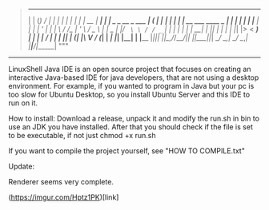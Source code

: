 >
>  _      _                   _____ _          _ _        _                    _____ _____  ______
> | |    (_)                 / ____| |        | | |      | |                  |_   _|  __ \|  ____|
> | |     _ _ __  _   ___  _| (___ | |__   ___| | |      | | __ ___   ____ _    | | | |  | | |__
> | |    | | '_ \| | | \ \/ /\___ \| '_ \ / _ \ | |  _   | |/ _` \ \ / / _` |   | | | |  | |  __|
> | |____| | | | | |_| |>  < ____) | | | |  __/ | | | |__| | (_| |\ V / (_| |  _| |_| |__| | |____
> |______|_|_| |_|\__,_/_/\_\_____/|_| |_|\___|_|_|  \____/ \__,_| \_/ \__,_| |_____|_____/|______|
> """

___

LinuxShell Java IDE is an open source project that focuses on creating an interactive Java-based IDE
for java developers, that are not using a desktop environment.
For example, if you wanted to program in Java but your pc is too slow for Ubuntu Desktop, so you install
Ubuntu Server and this IDE to run on it.

How to install:
Download a release, unpack it and modify the run.sh in bin to use an JDK you have installed.
After that you should check if the file is set to be executable, if not just chmod +x run.sh

If you want to compile the project yourself, see "HOW TO COMPILE.txt"

Update:

Renderer seems very complete.

(https://imgur.com/Hptz1PK)[link]
